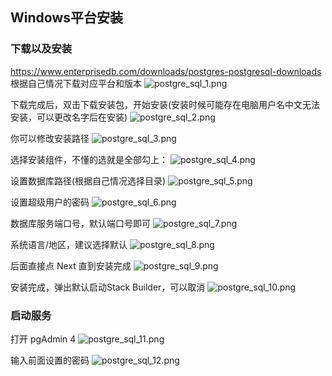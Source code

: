 ## Windows平台安装


### 下载以及安装
https://www.enterprisedb.com/downloads/postgres-postgresql-downloads
根据自己情况下载对应平台和版本
![postgre_sql_1.png](./imgs/postgre_sql/postgre_sql_1.png)

下载完成后，双击下载安装包，开始安装(安装时候可能存在电脑用户名中文无法安装，可以更改名字后在安装)
![postgre_sql_2.png](./imgs/postgre_sql/postgre_sql_2.png)

你可以修改安装路径
![postgre_sql_3.png](./imgs/postgre_sql/postgre_sql_3.png)

选择安装组件，不懂的选就是全部勾上：
![postgre_sql_4.png](./imgs/postgre_sql/postgre_sql_4.png)

设置数据库路径(根据自己情况选择目录)
![postgre_sql_5.png](./imgs/postgre_sql/postgre_sql_5.png)

设置超级用户的密码
![postgre_sql_6.png](./imgs/postgre_sql/postgre_sql_6.png)

数据库服务端口号，默认端口号即可
![postgre_sql_7.png](./imgs/postgre_sql/postgre_sql_7.png)

系统语言/地区，建议选择默认
![postgre_sql_8.png](./imgs/postgre_sql/postgre_sql_8.png)

后面直接点 Next 直到安装完成
![postgre_sql_9.png](./imgs/postgre_sql/postgre_sql_9.png)

安装完成，弹出默认启动Stack Builder，可以取消
![postgre_sql_10.png](./imgs/postgre_sql/postgre_sql_10.png)


### 启动服务

打开 pgAdmin 4
![postgre_sql_11.png](./imgs/postgre_sql/postgre_sql_11.png)

输入前面设置的密码
![postgre_sql_12.png](./imgs/postgre_sql/postgre_sql_12.png)
